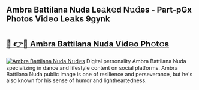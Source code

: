 ## Ambra Battilana Nuda Le𝚊k𝚎d N𝚞𝚍es - Part-pGx Photos Vid𝚎o Le𝚊ks 9gynk

# <h2><a href="http://fbbpqi7.evod.top/?m=Ambra+Battilana+Nuda">🔗 👉🔴 Ambra Battilana Nuda Vid𝚎o Ph𝚘t𝚘s</a></h2>

[![Ambra Battilana Nuda N𝚞d𝚎s](https://i.imgur.com/8V9OHl7.gif)](http://fbbpqi7.evod.top/?m=Ambra+Battilana+Nuda)
Digital personality Ambra Battilana Nuda specializing in dance and lifestyle content on social platforms. Ambra Battilana Nuda public image is one of resilience and perseverance, but he's also known for his sense of humor and lightheartedness. 
